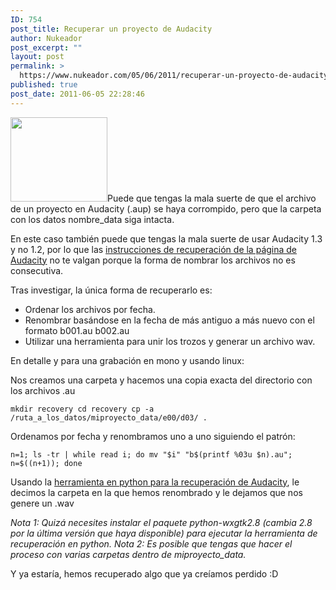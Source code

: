 ```yaml
---
ID: 754
post_title: Recuperar un proyecto de Audacity
author: Nukeador
post_excerpt: ""
layout: post
permalink: >
  https://www.nukeador.com/05/06/2011/recuperar-un-proyecto-de-audacity/
published: true
post_date: 2011-06-05 22:28:46
---
```

<img class="alignright size-full wp-image-755" title="NEW_AudacityTransMediaWiki" src="http://www.nukeador.com/wp-content/uploads/2011/06/NEW_AudacityTransMediaWiki.png" alt="" width="155" height="135" />Puede que tengas la mala suerte de que el archivo de un proyecto en Audacity (.aup) se haya corrompido, pero que la carpeta con los datos nombre_data siga intacta.

En este caso también puede que tengas la mala suerte de usar Audacity 1.3 y no 1.2, por lo que las <a href="http://wiki.audacityteam.org/index.php?title=CrashRecovery">instrucciones de recuperación de la página de Audacity</a> no te valgan porque la forma de nombrar los archivos no es consecutiva.

Tras investigar, la única forma de recuperarlo es:
<ul>
	<li>Ordenar los archivos por fecha.</li>
	<li>Renombrar basándose en la fecha de más antiguo a más nuevo con el formato b001.au b002.au</li>
	<li>Utilizar una herramienta para unir los trozos y generar un archivo wav.</li>
</ul>
En detalle y para una grabación en mono y usando linux:

Nos creamos una carpeta y hacemos una copia exacta del directorio con los archivos .au

<code>mkdir recovery
cd recovery
cp -a /ruta_a_los_datos/miproyecto_data/e00/d03/ .</code>

Ordenamos por fecha y renombramos uno a uno siguiendo el patrón:

<code>n=1; ls -tr | while read i; do mv "$i" "b$(printf %03u $n).au"; n=$((n+1)); done</code>

Usando la <a href="http://www.mesw.de/audacity/recovery/">herramienta en python para la recuperación de Audacity</a>, le decimos la carpeta en la que hemos renombrado y le dejamos que nos genere un .wav

<em>Nota 1: Quizá necesites instalar el paquete python-wxgtk2.8 (cambia 2.8 por la última versión que haya disponible) para ejecutar la herramienta de recuperación en python.</em>
<em> Nota 2: Es posible que tengas que hacer el proceso con varias carpetas dentro de miproyecto_data.</em>

Y ya estaría, hemos recuperado algo que ya creíamos perdido :D<em>
</em>